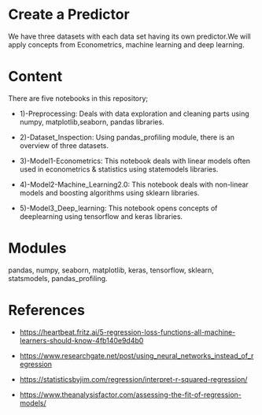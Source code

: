 # Create a Predictor

We have three datasets with each data set having its own predictor.We will apply concepts from Econometrics, machine learning and deep learning.

# Content

There are five notebooks in this repository;

- 1)-Preprocessing: Deals with data exploration and cleaning parts using numpy, matplotlib,seaborn, pandas libraries.

- 2)-Dataset_Inspection: Using pandas_profiling module, there is an overview of three datasets.

- 3)-Model1-Econometrics: This notebook deals with linear models often used in econometrics & statistics using statemodels libraries.

- 4)-Model2-Machine_Learning2.0: This notebook deals with non-linear models and boosting algorithms using sklearn libraries.

- 5)-Model3_Deep_learning: This notebook opens concepts of deeplearning using tensorflow and keras libraries.

# Modules

pandas, numpy, seaborn, matplotlib, keras, tensorflow, sklearn, statsmodels, pandas_profiling.

# References

- https://heartbeat.fritz.ai/5-regression-loss-functions-all-machine-learners-should-know-4fb140e9d4b0

- https://www.researchgate.net/post/using_neural_networks_instead_of_regression

- https://statisticsbyjim.com/regression/interpret-r-squared-regression/

- https://www.theanalysisfactor.com/assessing-the-fit-of-regression-models/

